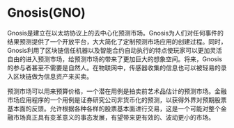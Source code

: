 # Gnosis(GNO)

Gnosis是建立在以太坊协议上的去中心化预测市场。Gnosis为人们对任何事件的结果预测提供了一个开放平台，大大简化了定制预测市场应用的创建过程。同时，Gnosis利用了区块链信任机器以及智能合约自动执行的特点使玩家可以更加灵活自由的进入预测市场，给预测市场的带来了更加巨大的想象空间。将来，Gnosis的参与者甚至不需要是自然人。在物联网中，传感器收集的信息也可以被轻易的录入区块链做为信息资产来买卖。

预测市场可以用来预算价格，一个潜在用例是拍卖前艺术品估计的预测市场。金融市场应用程序的一个用例是证券研究公司非货币化的预测，以获得外界对预期股票基本面的反馈。允许根据各种各样的股票基本面进行交易，这是一个可能对整个金融市场真正具有变革意义的事态发展，有望带来更有效的、波动更小的市场。
